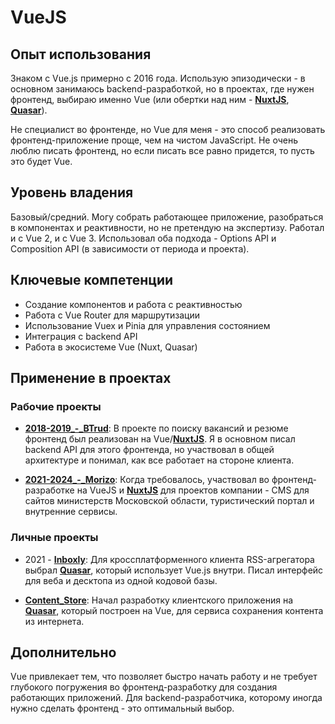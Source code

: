 # VueJS

## Опыт использования

Знаком с Vue.js примерно с 2016 года. Использую эпизодически - в основном занимаюсь backend-разработкой, но в проектах, где нужен фронтенд, выбираю именно Vue (или обертки над ним - **[NuxtJS](NuxtJS.md)**, **[Quasar](Quasar.md)**). 

Не специалист во фронтенде, но Vue для меня - это способ реализовать фронтенд-приложение проще, чем на чистом JavaScript. Не очень люблю писать фронтенд, но если писать все равно придется, то пусть это будет Vue.


## Уровень владения

Базовый/средний. Могу собрать работающее приложение, разобраться в компонентах и реактивности, но не претендую на экспертизу. Работал и с Vue 2, и с Vue 3. Использовал оба подхода - Options API и Composition API (в зависимости от периода и проекта).


## Ключевые компетенции

- Создание компонентов и работа с реактивностью
- Работа с Vue Router для маршрутизации
- Использование Vuex и Pinia для управления состоянием
- Интеграция с backend API
- Работа в экосистеме Vue (Nuxt, Quasar)


## Применение в проектах

### Рабочие проекты

- **[2018-2019_-_BTrud](../../experience/work/dev/2018-2019_-_BTrud.md)**: В проекте по поиску вакансий и резюме фронтенд был реализован на Vue/**[NuxtJS](NuxtJS.md)**. Я в основном писал backend API для этого фронтенда, но участвовал в общей архитектуре и понимал, как все работает на стороне клиента.

- **[2021-2024_-_Morizo](../../experience/work/dev/2021-2024_-_Morizo.md)**: Когда требовалось, участвовал во фронтенд-разработке на VueJS и **[NuxtJS](NuxtJS.md)** для проектов компании - CMS для сайтов министерств Московской области, туристический портал и внутренние сервисы.


### Личные проекты

- 2021 - **[Inboxly](../../experience/projects/Inboxly.md)**: Для кроссплатформенного клиента RSS-агрегатора выбрал **[Quasar](Quasar.md)**, который использует Vue.js внутри. Писал интерфейс для веба и десктопа из одной кодовой базы.

- **[Content_Store](../../experience/projects/Content_Store.md)**: Начал разработку клиентского приложения на **[Quasar](Quasar.md)**, который построен на Vue, для сервиса сохранения контента из интернета.


## Дополнительно

Vue привлекает тем, что позволяет быстро начать работу и не требует глубокого погружения во фронтенд-разработку для создания работающих приложений. Для backend-разработчика, которому иногда нужно сделать фронтенд - это оптимальный выбор.
